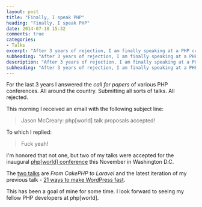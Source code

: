 ```yaml
---
layout: post
title: "Finally, I speak PHP"
heading: "Finally, I speak PHP"
date: 2014-07-10 15:32
comments: true
categories: 
- Talks
excerpt: "After 3 years of rejection, I am finally speaking at a PHP conference."
subheading: "After 3 years of rejection, I am finally speaking at a PHP conference."
description: "After 3 years of rejection, I am finally speaking at a PHP conference."
subheading: "After 3 years of rejection, I am finally speaking at a PHP conference."
---
```

For the last 3 years I answered the *call for papers* of various PHP conferences. All around the country. Submitting all sorts of talks. All rejected.

This morning I received an email with the following subject line:

> Jason McCreary: php[world] talk proposals accepted!

To which I replied:

> Fuck yeah!

I'm honored that not one, but two of my talks were accepted for the inaugural [php[world] conference](http://world.phparch.com) this November in Washington D.C.

The [two talks](http://world.phparch.com/speakers/#28440) are *From CakePHP to Laravel* and the latest iteration of my previous talk - [21 ways to make WordPress fast](http://jason.pureconcepts.net/2012/08/21-ways-wordpress-fast/).

This has been a goal of mine for some time. I look forward to seeing my fellow PHP developers at php[world].
